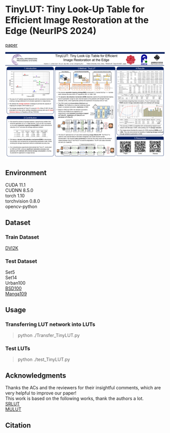 # TinyLUT: Tiny Look-Up Table for Efficient Image Restoration at the Edge (NeurIPS 2024)

[paper](https://openreview.net/pdf?id=tN0xnYPLt6)<br> 

![poster](./poster.png)

## Environment
CUDA 11.1<br> 
CUDNN 8.5.0<br> 
torch 1.10<br> 
torchvision 0.8.0<br> 
opencv-python

## Dataset
### Train Dataset
[DVI2K](https://data.vision.ee.ethz.ch/cvl/DIV2K/)

### Test Dataset
Set5<br> 
Set14<br> 
Urban100<br> 
[BSD100](https://www2.eecs.berkeley.edu/Research/Projects/CS/vision/bsds/)<br> 
[Manga109](http://www.manga109.org/en/)

## Usage
### Transferring LUT network into LUTs
>python ./Transfer_TinyLUT.py

### Test LUTs
>python ./test_TinyLUT.py

## Acknowledgments
Thanks the ACs and the reviewers for their insightful comments, which are very helpful to improve our paper!<br>
This work is based on the following works, thank the authors a lot.<br>
[SRLUT](https://github.com/yhjo09/SR-LUT)<br> 
[MULUT](https://github.com/ddlee-cn/MuLUT/tree/main)

## Citation


